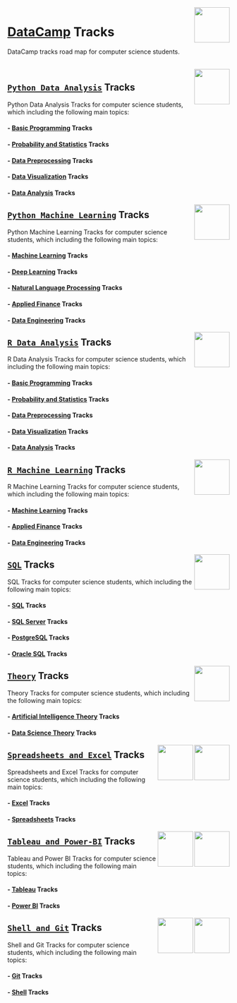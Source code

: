 <img align="right" width="80" height="80" src="https://github.com/cs-MohamedAyman/DataCamp-Tracks/blob/master/organizations-logos/datacamp.jpg">

# [DataCamp](https://learn.datacamp.com/) Tracks
DataCamp tracks road map for computer science students.

<br>
<img align="right" width="80" height="80" src="https://github.com/cs-MohamedAyman/DataCamp-Tracks/blob/master/organizations-logos/python.jpg">

## [`Python Data Analysis`](https://github.com/cs-MohamedAyman/DataCamp-Tracks/blob/master/Python-Data-Analysis-Tracks/README.md) Tracks
Python Data Analysis Tracks for computer science students, which including the following main topics:

#### - [Basic Programming](https://github.com/cs-MohamedAyman/DataCamp-Tracks/blob/master/Python-Data-Analysis-Tracks/README.md) Tracks
#### - [Probability and Statistics](https://github.com/cs-MohamedAyman/DataCamp-Tracks/blob/master/Python-Data-Analysis-Tracks/README.md) Tracks
#### - [Data Preprocessing](https://github.com/cs-MohamedAyman/DataCamp-Tracks/blob/master/Python-Data-Analysis-Tracks/README.md) Tracks
#### - [Data Visualization](https://github.com/cs-MohamedAyman/DataCamp-Tracks/blob/master/Python-Data-Analysis-Tracks/README.md) Tracks
#### - [Data Analysis](https://github.com/cs-MohamedAyman/DataCamp-Tracks/blob/master/Python-Data-Analysis-Tracks/README.md) Tracks

<img align="right" width="80" height="80" src="https://github.com/cs-MohamedAyman/DataCamp-Tracks/blob/master/organizations-logos/python.jpg">

## [`Python Machine Learning`](https://github.com/cs-MohamedAyman/DataCamp-Tracks/blob/master/Python-Machine-Learning-Tracks/README.md) Tracks
Python Machine Learning Tracks for computer science students, which including the following main topics:

#### - [Machine Learning](https://github.com/cs-MohamedAyman/DataCamp-Tracks/blob/master/Python-Machine-Learning-Tracks/README.md) Tracks
#### - [Deep Learning](https://github.com/cs-MohamedAyman/DataCamp-Tracks/blob/master/Python-Machine-Learning-Tracks/README.md) Tracks
#### - [Natural Language Processing](https://github.com/cs-MohamedAyman/DataCamp-Tracks/blob/master/Python-Machine-Learning-Tracks/README.md) Tracks
#### - [Applied Finance](https://github.com/cs-MohamedAyman/DataCamp-Tracks/blob/master/Python-Machine-Learning-Tracks/README.md) Tracks
#### - [Data Engineering](https://github.com/cs-MohamedAyman/DataCamp-Tracks/blob/master/Python-Machine-Learning-Tracks/README.md) Tracks

<img align="right" width="80" height="80" src="https://github.com/cs-MohamedAyman/DataCamp-Tracks/blob/master/organizations-logos/r.jpg">

## [`R Data Analysis`](https://github.com/cs-MohamedAyman/DataCamp-Tracks/blob/master/R-Data-Analysis-Tracks/README.md) Tracks
R Data Analysis Tracks for computer science students, which including the following main topics:

#### - [Basic Programming](https://github.com/cs-MohamedAyman/DataCamp-Tracks/blob/master/R-Data-Analysis-Tracks/README.md) Tracks
#### - [Probability and Statistics](https://github.com/cs-MohamedAyman/DataCamp-Tracks/blob/master/R-Data-Analysis-Tracks/README.md) Tracks
#### - [Data Preprocessing](https://github.com/cs-MohamedAyman/DataCamp-Tracks/blob/master/R-Data-Analysis-Tracks/README.md) Tracks
#### - [Data Visualization](https://github.com/cs-MohamedAyman/DataCamp-Tracks/blob/master/R-Data-Analysis-Tracks/README.md) Tracks
#### - [Data Analysis](https://github.com/cs-MohamedAyman/DataCamp-Tracks/blob/master/R-Data-Analysis-Tracks/README.md) Tracks

<img align="right" width="80" height="80" src="https://github.com/cs-MohamedAyman/DataCamp-Tracks/blob/master/organizations-logos/r.jpg">

## [`R Machine Learning`](https://github.com/cs-MohamedAyman/DataCamp-Tracks/blob/master/R-Machine-Learning-Tracks/README.md) Tracks
R Machine Learning Tracks for computer science students, which including the following main topics:

#### - [Machine Learning](https://github.com/cs-MohamedAyman/DataCamp-Tracks/blob/master/R-Machine-Learning-Tracks/README.md) Tracks
#### - [Applied Finance](https://github.com/cs-MohamedAyman/DataCamp-Tracks/blob/master/R-Machine-Learning-Tracks/README.md) Tracks
#### - [Data Engineering](https://github.com/cs-MohamedAyman/DataCamp-Tracks/blob/master/R-Machine-Learning-Tracks/README.md) Tracks

<img align="right" width="80" height="80" src="https://github.com/cs-MohamedAyman/DataCamp-Tracks/blob/master/organizations-logos/sql.jpg">

## [`SQL`](https://github.com/cs-MohamedAyman/DataCamp-Tracks/blob/master/SQL-Tracks/README.md) Tracks
SQL Tracks for computer science students, which including the following main topics:

#### - [SQL](https://github.com/cs-MohamedAyman/DataCamp-Tracks/blob/master/SQL-Tracks/README.md) Tracks
#### - [SQL Server](https://github.com/cs-MohamedAyman/DataCamp-Tracks/blob/master/SQL-Tracks/README.md) Tracks
#### - [PostgreSQL](https://github.com/cs-MohamedAyman/DataCamp-Tracks/blob/master/SQL-Tracks/README.md) Tracks
#### - [Oracle SQL](https://github.com/cs-MohamedAyman/DataCamp-Tracks/blob/master/SQL-Tracks/README.md) Tracks

<img align="right" width="80" height="80" src="https://github.com/cs-MohamedAyman/DataCamp-Tracks/blob/master/organizations-logos/theory.jpg">

## [`Theory`](https://github.com/cs-MohamedAyman/DataCamp-Tracks/blob/master/Theory-Tracks/README.md) Tracks
Theory Tracks for computer science students, which including the following main topics:

#### - [Artificial Intelligence Theory](https://github.com/cs-MohamedAyman/DataCamp-Tracks/blob/master/Theory-Tracks/README.md) Tracks
#### - [Data Science Theory](https://github.com/cs-MohamedAyman/DataCamp-Tracks/blob/master/Theory-Tracks/README.md) Tracks

<img align="right" width="80" height="80" src="https://github.com/cs-MohamedAyman/DataCamp-Tracks/blob/master/organizations-logos/excel.jpg">
<img align="right" width="80" height="80" src="https://github.com/cs-MohamedAyman/DataCamp-Tracks/blob/master/organizations-logos/spreadsheet.jpg">

## [`Spreadsheets and Excel`](https://github.com/cs-MohamedAyman/DataCamp-Tracks/blob/master/Spreadsheets-and-Excel-Tracks/README.md) Tracks
Spreadsheets and Excel Tracks for computer science students, which including the following main topics:

#### - [Excel](https://github.com/cs-MohamedAyman/DataCamp-Tracks/blob/master/Spreadsheets-and-Excel-Tracks/README.md) Tracks
#### - [Spreadsheets](https://github.com/cs-MohamedAyman/DataCamp-Tracks/blob/master/Spreadsheets-and-Excel-Tracks/README.md) Tracks

<img align="right" width="80" height="80" src="https://github.com/cs-MohamedAyman/DataCamp-Tracks/blob/master/organizations-logos/power-bi.jpg">
<img align="right" width="80" height="80" src="https://github.com/cs-MohamedAyman/DataCamp-Tracks/blob/master/organizations-logos/tableau.jpg">

## [`Tableau and Power-BI`](https://github.com/cs-MohamedAyman/DataCamp-Tracks/blob/master/Tableau-and-Power-BI-Tracks/README.md) Tracks
Tableau and Power BI Tracks for computer science students, which including the following main topics:

#### - [Tableau](https://github.com/cs-MohamedAyman/DataCamp-Tracks/blob/master/Tableau-and-Power-BI-Tracks/README.md) Tracks
#### - [Power BI](https://github.com/cs-MohamedAyman/DataCamp-Tracks/blob/master/Tableau-and-Power-BI-Tracks/README.md) Tracks

<img align="right" width="80" height="80" src="https://github.com/cs-MohamedAyman/DataCamp-Tracks/blob/master/organizations-logos/shell.jpg">
<img align="right" width="80" height="80" src="https://github.com/cs-MohamedAyman/DataCamp-Tracks/blob/master/organizations-logos/git.jpg">

## [`Shell and Git`](https://github.com/cs-MohamedAyman/DataCamp-Tracks/blob/master/Shell-and-Git-Tracks/README.md) Tracks
Shell and Git Tracks for computer science students, which including the following main topics:

#### - [Git](https://github.com/cs-MohamedAyman/DataCamp-Tracks/blob/master/Shell-and-Git-Tracks/README.md) Tracks
#### - [Shell](https://github.com/cs-MohamedAyman/DataCamp-Tracks/blob/master/Shell-and-Git-Tracks/README.md) Tracks
